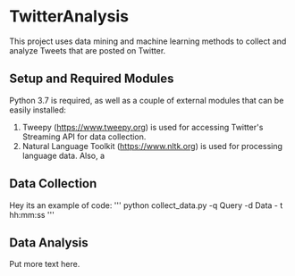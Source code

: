 # TwitterAnalysis
This project uses data mining and machine learning methods to collect and analyze Tweets that are posted on Twitter.

## Setup and Required Modules
Python 3.7 is required, as well as a couple of external modules that can be easily installed:
1. Tweepy (https://www.tweepy.org) is used for accessing Twitter's Streaming API for data collection.
2. Natural Language Toolkit (https://www.nltk.org) is used for processing language data.
Also, a 

## Data Collection
Hey its an example of code:
'''
python collect_data.py -q Query -d Data - t hh:mm:ss
'''

## Data Analysis
Put more text here.